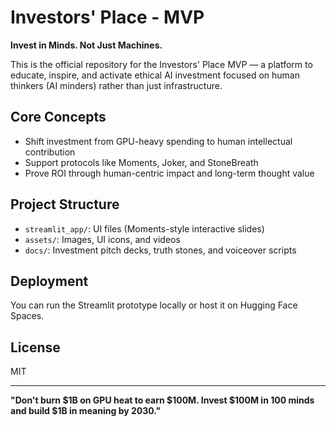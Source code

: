 # Investors' Place - MVP

**Invest in Minds. Not Just Machines.**

This is the official repository for the Investors' Place MVP — a platform to educate, inspire, and activate ethical AI investment focused on human thinkers (AI minders) rather than just infrastructure.

## Core Concepts

- Shift investment from GPU-heavy spending to human intellectual contribution
- Support protocols like Moments, Joker, and StoneBreath
- Prove ROI through human-centric impact and long-term thought value

## Project Structure

- `streamlit_app/`: UI files (Moments-style interactive slides)
- `assets/`: Images, UI icons, and videos
- `docs/`: Investment pitch decks, truth stones, and voiceover scripts

## Deployment

You can run the Streamlit prototype locally or host it on Hugging Face Spaces.

## License
MIT

---

**"Don't burn $1B on GPU heat to earn $100M. Invest $100M in 100 minds and build $1B in meaning by 2030."**
